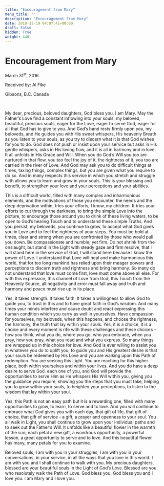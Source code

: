 ```yaml
---
title: "Encouragement from Mary"
menu_title: ""
description: "Encouragement from Mary"
date: 2018-12-19 04:07:41+00:00
draft: False
hidden: True
weight: 440
---
```

# Encouragement from Mary

March 31<sup>st</sup>, 2016

Received by: Al Fike

Gibsons, B.C. Canada

 

My dear, precious, beloved daughters, God bless you. I am Mary. May the Father’s Love find a constant inflowing into your souls, my beloved, beautiful, precious souls, eager for the Love, eager to serve God, eager for all that God has to give to you. And God’s hand rests firmly upon you, my beloveds, and He guides you with His sweet whispers, His heavenly Breath as you listen to your souls, as you try to discern what it is that God wishes for you to do. God does not push or insist upon your service but asks in His gentle whispers, asks in His loving flow, and it is all in harmony and in love. It all unfolds in His Grace and Will. When you do God’s Will you too are nurtured in that flow, you too feel the joy of it, the rightness of it, you too are carried in the river of Love. And God may ask you to do difficult things at times, taxing things, complex things, but you are given what you require to do so. And in many respects this service in which you stretch and struggle with allows you to learn and grow in your souls. This is your blessing and benefit, to strengthen your love and your perceptions and your abilities.

This is a difficult world, filled with many complex and inharmonious elements, and the motivations of those you encounter, the needs and the deep deprivation within, tries your efforts, I know, my children. It tries your efforts to cut through the darkness, to bring the simple Love into the picture, to encourage those around you to drink of these living waters, to be open to God’s healing Touch and to understand these simple Truths. And you persist, my beloveds, you continue to grow, to accept what God gives you in Love and to feel the rightness of your steps. You must be bold at times, clear and strong when you are confronted by those who would pull you down. Be compassionate and humble, yet firm. Do not shrink from the onslaught, but stand in the Light with steady gaze and firm resolve, that I will stand here in the service of God, I will stand here because I know the power of Love. I understand that Love will heal and make harmonious this world, that for too long mankind has relied upon their meager powers and perceptions to discern truth and rightness and bring harmony. So many do not understand that love must come first, love must come above all else. For with this expression, this channel of Love from God, this Touch from the Heavenly Source, all negativity and error must fall away and truth and harmony and peace must rise up in its place. 

Yes, it takes strength. It takes faith. It takes a willingness to allow God to guide you, to trust in this and to have great faith in God’s wisdom. And many times your minds interfere and cause doubt and react expressing this human condition which you carry as well in yourselves. Have compassion for yourselves, my beloveds, when this happens, and choose the rightness, the harmony, the truth that lay within your souls. Yes, it is a choice, it is a choice and every moment is rife with these challenges and these choices – how you think, what you do, where you go, who you embrace, when you pray, how you pray, what you read and what you express. So many things are wrapped up in this choice for love. And God is ever willing to assist you in whatever you do to uplift you, to guide you and His greatest desire is that your souls be redeemed by His Love and you are walking upon this Path of redemption. You are seeking this Light. You are reaching for this higher place, both within yourselves and within your lives. And you do have a deep desire to serve God, each one of you, and God will provide the opportunities to serve Him as He whispers His Will within you, giving you the guidance you require, showing you the steps that you must take, helping you to grow within your souls, to heighten your perceptions, to listen to the wisdom that lay within your soul.

Yes, this Path is not an easy path but it is a rewarding one, filled with many opportunities to grow, to learn, to serve and to love. And you will continue to embrace what God gives you with each day, that gift of life, that gift of choice, that gift of service - a gift, a prayer and openness to your soul. You all walk in Light, you shall continue to grow upon your individual paths and to seek out the Father’s Will. It unfolds like a beautiful flower in the warmth of the sun, each petal a new gift, a wondrous opportunity, a powerful lesson, a great opportunity to serve and to love. And this beautiful flower has many, many petals for you to examine. 

Beloved souls, I am with you in your struggles, I am with you in your conversations, in your service, in all the ways that you love in this world. I am with you and I shall continue to walk with you. My precious daughters, blessed are your beautiful souls in the Light of God’s Love. Blessed are you who resolutely walk the Path of Love. God bless you. God bless you and I love you. I am Mary and I love you.